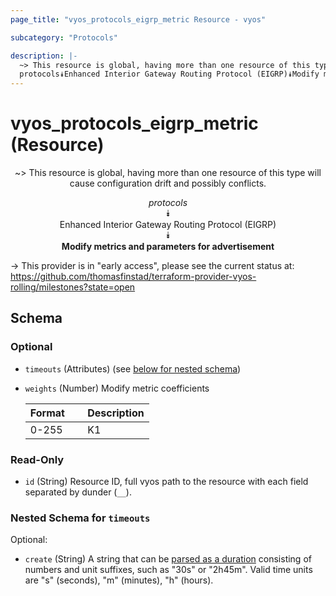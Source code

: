 ```yaml
---
page_title: "vyos_protocols_eigrp_metric Resource - vyos"

subcategory: "Protocols"

description: |- 
  ~> This resource is global, having more than one resource of this type will cause configuration drift and possibly conflicts.
  protocols⯯Enhanced Interior Gateway Routing Protocol (EIGRP)⯯Modify metrics and parameters for advertisement
---
```


# vyos_protocols_eigrp_metric (Resource)
<center>

~> This resource is global, having more than one resource of this type will cause configuration drift and possibly conflicts.

*protocols*  
⯯  
Enhanced Interior Gateway Routing Protocol (EIGRP)  
⯯  
**Modify metrics and parameters for advertisement**


</center>

-> This provider is in "early access", please see the current status at: https://github.com/thomasfinstad/terraform-provider-vyos-rolling/milestones?state=open

## Schema

### Optional

- `timeouts` (Attributes) (see [below for nested schema](#nestedatt--timeouts))
- `weights` (Number) Modify metric coefficients

    |Format  &emsp;|Description  |
    |----------|---------------|
    |0-255   &emsp;|K1           |

### Read-Only

- `id` (String) Resource ID, full vyos path to the resource with each field separated by dunder (`__`).

<a id="nestedatt--timeouts"></a>
### Nested Schema for `timeouts`

Optional:

- `create` (String) A string that can be [parsed as a duration](https://pkg.go.dev/time#ParseDuration) consisting of numbers and unit suffixes, such as &#34;30s&#34; or &#34;2h45m&#34;. Valid time units are &#34;s&#34; (seconds), &#34;m&#34; (minutes), &#34;h&#34; (hours).  

